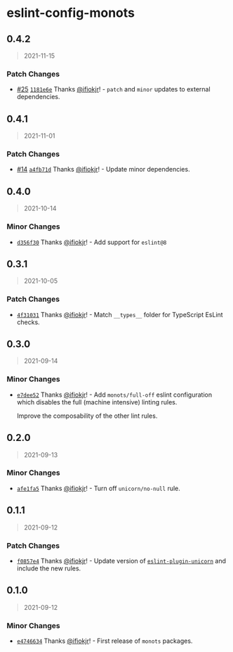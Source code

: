 # eslint-config-monots

## 0.4.2

> 2021-11-15

### Patch Changes

- [#25](https://github.com/monots/monots/pull/25) [`1181e6e`](https://github.com/monots/monots/commit/1181e6e867c50b3b912ac6fe5131ea60361e3ea5) Thanks [@ifiokjr](https://github.com/ifiokjr)! - `patch` and `minor` updates to external dependencies.

## 0.4.1

> 2021-11-01

### Patch Changes

- [#14](https://github.com/monots/monots/pull/14) [`a4fb71d`](https://github.com/monots/monots/commit/a4fb71d409367c1c80df8e8a7ba5bbfbd0826418) Thanks [@ifiokjr](https://github.com/ifiokjr)! - Update minor dependencies.

## 0.4.0

> 2021-10-14

### Minor Changes

- [`d356f30`](https://github.com/monots/monots/commit/d356f30bb990cbdfb5f84b39c85dbc4fe632ac60) Thanks [@ifiokjr](https://github.com/ifiokjr)! - Add support for `eslint@8`

## 0.3.1

> 2021-10-05

### Patch Changes

- [`4f31031`](https://github.com/monots/monots/commit/4f31031ae27ef1b10154f5dde4a5f673a42cea00) Thanks [@ifiokjr](https://github.com/ifiokjr)! - Match `__types__` folder for TypeScript EsLint checks.

## 0.3.0

> 2021-09-14

### Minor Changes

- [`e7dee52`](https://github.com/monots/monots/commit/e7dee523fd6f5764ad64c127cdce4ea6c971ddea) Thanks [@ifiokjr](https://github.com/ifiokjr)! - Add `monots/full-off` eslint configuration which disables the full (machine intensive) linting rules.

  Improve the composability of the other lint rules.

## 0.2.0

> 2021-09-13

### Minor Changes

- [`afe1fa5`](https://github.com/monots/monots/commit/afe1fa5e1a19e89e12a2f2a4215de83d68cc6452) Thanks [@ifiokjr](https://github.com/ifiokjr)! - Turn off `unicorn/no-null` rule.

## 0.1.1

> 2021-09-12

### Patch Changes

- [`f0857e4`](https://github.com/monots/monots/commit/f0857e41223310f5be8be10bae3669b5ab3da4b2) Thanks [@ifiokjr](https://github.com/ifiokjr)! - Update version of [`eslint-plugin-unicorn`](https://github.com/sindresorhus/eslint-plugin-unicorn/releases/tag/v36.0.0) and include the new rules.

## 0.1.0

> 2021-09-12

### Minor Changes

- [`e4746634`](https://github.com/monots/monots/commit/e4746634cce0b3f844da1bf24c98dd9d0ab9135c) Thanks [@ifiokjr](https://github.com/ifiokjr)! - First release of `monots` packages.

